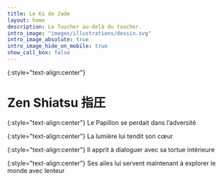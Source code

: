 ```yaml
---
title: Le Ki de Jade
layout: home
description: Le Toucher au-delà du toucher.
intro_image: "images/illustrations/dessin.svg"
intro_image_absolute: true
intro_image_hide_on_mobile: true
show_call_box: false
---
```


{:style="text-align:center"}
# Zen Shiatsu 指圧

{:style="text-align:center"}
Le Papillon se perdait dans l’adversité

{:style="text-align:center"}
La lumière lui tendit son cœur

{:style="text-align:center"}
Il apprit à dialoguer avec sa tortue intérieure

{:style="text-align:center"}
Ses ailes lui servent maintenant à explorer le monde avec lenteur